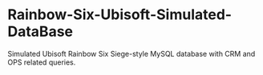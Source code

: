 # Rainbow-Six-Ubisoft-Simulated-DataBase
Simulated Ubisoft Rainbow Six Siege-style MySQL database with CRM and OPS related queries.
